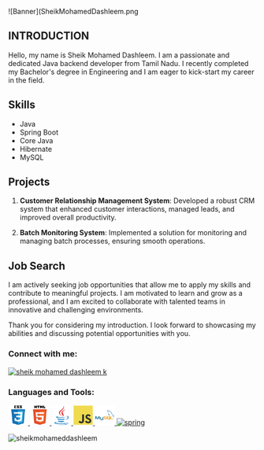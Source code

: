 ![Banner](SheikMohamedDashleem.png

## INTRODUCTION
Hello, my name is Sheik Mohamed Dashleem. I am a passionate and dedicated Java backend developer from Tamil Nadu. I recently completed my Bachelor's degree in Engineering and I am eager to kick-start my career in the field.

## Skills
- Java
- Spring Boot
- Core Java
- Hibernate
- MySQL

## Projects
1. **Customer Relationship Management System**: Developed a robust CRM system that enhanced customer interactions, managed leads, and improved overall productivity.

2. **Batch Monitoring System**: Implemented a solution for monitoring and managing batch processes, ensuring smooth operations.

## Job Search
I am actively seeking job opportunities that allow me to apply my skills and contribute to meaningful projects. I am motivated to learn and grow as a professional, and I am excited to collaborate with talented teams in innovative and challenging environments.

Thank you for considering my introduction. I look forward to showcasing my abilities and discussing potential opportunities with you.



<h3 align="left">Connect with me:</h3>
<p align="left">
<a href="https://linkedin.com/in/sheik mohamed dashleem k" target="blank"><img align="center" src="https://raw.githubusercontent.com/rahuldkjain/github-profile-readme-generator/master/src/images/icons/Social/linked-in-alt.svg" alt="sheik mohamed dashleem k" height="30" width="40" /></a>
</p>

<h3 align="left">Languages and Tools:</h3>
<p align="left"> <a href="https://www.w3schools.com/css/" target="_blank" rel="noreferrer"> <img src="https://raw.githubusercontent.com/devicons/devicon/master/icons/css3/css3-original-wordmark.svg" alt="css3" width="40" height="40"/> </a> <a href="https://www.w3.org/html/" target="_blank" rel="noreferrer"> <img src="https://raw.githubusercontent.com/devicons/devicon/master/icons/html5/html5-original-wordmark.svg" alt="html5" width="40" height="40"/> </a> <a href="https://www.java.com" target="_blank" rel="noreferrer"> <img src="https://raw.githubusercontent.com/devicons/devicon/master/icons/java/java-original.svg" alt="java" width="40" height="40"/> </a> <a href="https://developer.mozilla.org/en-US/docs/Web/JavaScript" target="_blank" rel="noreferrer"> <img src="https://raw.githubusercontent.com/devicons/devicon/master/icons/javascript/javascript-original.svg" alt="javascript" width="40" height="40"/> </a> <a href="https://www.mysql.com/" target="_blank" rel="noreferrer"> <img src="https://raw.githubusercontent.com/devicons/devicon/master/icons/mysql/mysql-original-wordmark.svg" alt="mysql" width="40" height="40"/> </a> <a href="https://spring.io/" target="_blank" rel="noreferrer"> <img src="https://www.vectorlogo.zone/logos/springio/springio-icon.svg" alt="spring" width="40" height="40"/> </a> </p>

<p><img align="center" src="https://github-readme-streak-stats.herokuapp.com/?user=sheikmohameddashleem&" alt="sheikmohameddashleem" /></p>

